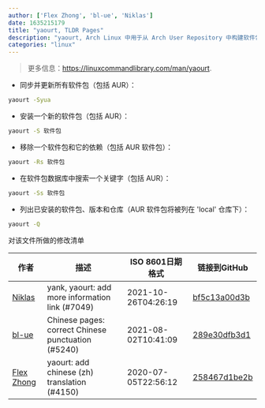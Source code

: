 ```yaml
---
author: ['Flex Zhong', 'bl-ue', 'Niklas']
date: 1635215179
title: "yaourt, TLDR Pages"
description: "yaourt, Arch Linux 中用于从 Arch User Repository 中构建软件包的工具。"
categories: "linux"
---
```

> 更多信息：<https://linuxcommandlibrary.com/man/yaourt>.

- 同步并更新所有软件包（包括 AUR）：

```bash
yaourt -Syua
```

- 安装一个新的软件包（包括 AUR）：

```bash
yaourt -S 软件包
```

- 移除一个软件包和它的依赖（包括 AUR 软件包）：

```bash
yaourt -Rs 软件包
```

- 在软件包数据库中搜索一个关键字（包括 AUR）：

```bash
yaourt -Ss 软件包
```

- 列出已安装的软件包、版本和仓库（AUR 软件包将被列在 'local' 仓库下）：

```bash
yaourt -Q
```
对该文件所做的修改清单


作者 | 描述 | ISO 8601日期格式 | 链接到GitHub
------|-----|-----|-----
[Niklas](mailto:derNiklaas@users.noreply.github.com) | yank, yaourt: add more information link (#7049) | 2021-10-26T04:26:19 | [bf5c13a00d3b](https://github.com/tldr-pages/tldr/commit/bf5c13a00d3b256646326a4d3bfd23fddc5dbed3)
[bl-ue](mailto:54780737+bl-ue@users.noreply.github.com) | Chinese pages: correct Chinese punctuation (#5240) | 2021-08-02T10:41:09 | [289e30dfb3d1](https://github.com/tldr-pages/tldr/commit/289e30dfb3d1d73bade9e3610e12bfc90e9270ae)
[Flex Zhong](mailto:chungzh07@gmail.com) | yaourt: add chinese (zh) translation (#4150) | 2020-07-05T22:56:12 | [258467d1be2b](https://github.com/tldr-pages/tldr/commit/258467d1be2b7cb5ad979fa35b0302de3c17e327)

